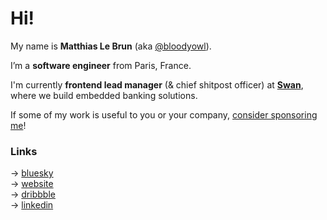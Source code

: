 # Hi!

My name is **Matthias Le Brun** (aka [@bloodyowl](https://bsky.app/profile/bloodyowl.io)).

I’m a **software engineer** from Paris, France.

I'm currently **frontend lead manager** (& chief shitpost officer) at [**Swan**](https://swan.io), where we build embedded banking solutions.

If some of my work is useful to you or your company, [consider sponsoring me](https://github.com/sponsors/bloodyowl)!

### Links

→ [bluesky](https://bsky.app/profile/bloodyowl.io)<br />
→ [website](https://bloodyowl.io)<br />
→ [dribbble](https://dribbble.com/bloodyowl)<br />
→ [linkedin](https://www.linkedin.com/in/bloodyowl/)<br />
